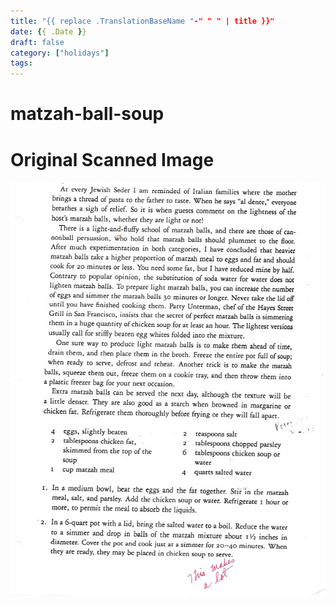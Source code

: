 ```yaml
---
title: "{{ replace .TranslationBaseName "-" " " | title }}"
date: {{ .Date }}
draft: false
category: ["holidays"]
tags:
---
```


# matzah-ball-soup

# Original Scanned Image

![](/static/holidays/matzah-ball-soup.png)